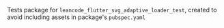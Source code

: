 Tests package for `leancode_flutter_svg_adaptive_loader_test`, created to avoid including assets in package's `pubspec.yaml`

